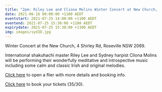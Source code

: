 ```yaml
---
title: "2pm: Riley Lee and Cliona Molins Winter Concert at New Church, Roseville"
date: 2021-06-16 00:00:00 +1100 AEDT
eventstart: 2021-07-25 14:00:00 +1100 AEDT
eventend: 2021-07-25 15:30:00 +1100 AEDT
expirydate: 2021-07-25 15:30:00 +1100 AEDT
img: images/sydID.jpg
---
```


Winter Concert at the New Church, 4 Shirley Rd, Roseville NSW 2069.

International shakuhachi master Riley Lee and Sydney harpist Cliona Molins will be performing their wonderfully meditative and introspective music including some calm and classic Irish and original melodies.

[Click here](https://static.swedenborg.com.au/pdf/fliers/leemolins20210725.pdf) to open a flier with more details and booking info.

[Click here](https://www.trybooking.com/BRZNR) to book your tickets ($35/$30).